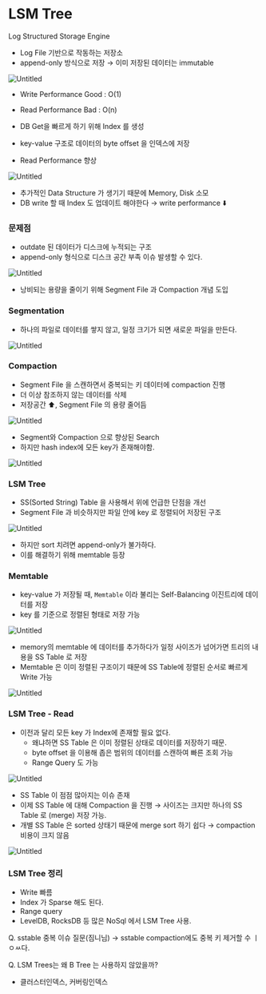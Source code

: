 # LSM Tree

Log Structured Storage Engine

- Log File 기반으로 작동하는 저장소
- append-only 방식으로 저장 → 이미 저장된 데이터는 immutable

![Untitled](https://prod-files-secure.s3.us-west-2.amazonaws.com/3a1b7be8-f339-41be-ada3-0da4ec08f87e/37b36a73-7840-4632-859d-6e87a432d5bb/Untitled.png)

- Write Performance Good : O(1)
- Read Performance Bad : O(n)

- DB Get을 빠르게 하기 위해 Index 를 생성
- key-value 구조로 데이터의 byte offset 을 인덱스에 저장
- Read Performance 향상

![Untitled](https://prod-files-secure.s3.us-west-2.amazonaws.com/3a1b7be8-f339-41be-ada3-0da4ec08f87e/a4bd58f8-98d5-4d56-9b05-ca8597a5dadc/Untitled.png)

- 추가적인 Data Structure 가 생기기 때문에 Memory, Disk 소모
- DB write 할 때 Index 도 업데이트 해야한다 → write performance ⬇️

### 문제점

- outdate 된 데이터가 디스크에 누적되는 구조
- append-only 형식으로 디스크 공간 부족 이슈 발생할 수 있다.

![Untitled](https://prod-files-secure.s3.us-west-2.amazonaws.com/3a1b7be8-f339-41be-ada3-0da4ec08f87e/081bba16-b3e5-4704-a3e2-d7d6202ec31c/Untitled.png)

- 낭비되는 용량을 줄이기 위해 Segment File 과 Compaction 개념 도입

### Segmentation

- 하나의 파일로 데이터를 쌓지 않고, 일정 크기가 되면 새로운 파일을 만든다.

![Untitled](https://prod-files-secure.s3.us-west-2.amazonaws.com/3a1b7be8-f339-41be-ada3-0da4ec08f87e/83b29b99-6247-4a8b-a0ae-29a2c62899c2/Untitled.png)

### Compaction

- Segment File 을 스캔하면서 중복되는 키 데이터에 compaction 진행
- 더 이상 참조하지 않는 데이터를 삭제
- 저장공간 ⬆️, Segment File 의 용량 줄어듬

![Untitled](https://prod-files-secure.s3.us-west-2.amazonaws.com/3a1b7be8-f339-41be-ada3-0da4ec08f87e/8f2febae-fc91-4d93-8709-75354411a778/Untitled.png)

- Segment와 Compaction 으로 향상된 Search
- 하지만 hash index에 모든 key가 존재해야함.

![Untitled](https://prod-files-secure.s3.us-west-2.amazonaws.com/3a1b7be8-f339-41be-ada3-0da4ec08f87e/31317d6a-ae44-4104-8bd3-48143526cd35/Untitled.png)

### LSM Tree

- SS(Sorted String) Table 을 사용해서 위에 언급한 단점을 개선
- Segment File 과 비슷하지만 파일 안에 key 로 정렬되어 저장된 구조

![Untitled](https://prod-files-secure.s3.us-west-2.amazonaws.com/3a1b7be8-f339-41be-ada3-0da4ec08f87e/b94b5421-3ea1-4c25-9213-4eb7d80808f7/Untitled.png)

- 하지만 sort 치려면 append-only가 불가하다.
- 이를 해결하기 위해 memtable 등장

### Memtable

- key-value 가 저장될 때, `Memtable` 이라 불리는 Self-Balancing 이진트리에 데이터를 저장
- key 를 기준으로 정렬된 형태로 저장 가능

![Untitled](https://prod-files-secure.s3.us-west-2.amazonaws.com/3a1b7be8-f339-41be-ada3-0da4ec08f87e/ff51a6dc-0dc1-4859-9c70-bc3b7053418b/Untitled.png)

- memory의 memtable 에 데이터를 추가하다가 일정 사이즈가 넘어가면 트리의 내용을 SS Table 로 저장
- Memtable 은 이미 정렬된 구조이기 때문에 SS Table에 정렬된 순서로 빠르게 Write 가능

![Untitled](https://prod-files-secure.s3.us-west-2.amazonaws.com/3a1b7be8-f339-41be-ada3-0da4ec08f87e/5c205465-0d42-4889-997a-8495a1b92202/Untitled.png)

### LSM Tree - Read

- 이전과 달리 모든 key 가 Index에 존재할 필요 없다.
    - 왜냐하면 SS Table 은 이미 정렬된 상태로 데이터를 저장하기 때문.
    - byte offset 을 이용해 좁은 범위의 데이터를 스캔하여 빠른 조회 가능
    - Range Query 도 가능

![Untitled](https://prod-files-secure.s3.us-west-2.amazonaws.com/3a1b7be8-f339-41be-ada3-0da4ec08f87e/5a00a156-8b62-4347-b75c-cee578c115b1/Untitled.png)

- SS Table 이 점점 많아지는 이슈 존재
- 이제 SS Table 에 대해 Compaction 을 진행 → 사이즈는 크지만 하나의 SS Table 로 (merge) 저장 가능.
- 개별 SS Table 은 sorted 상태기 때문에 merge sort 하기 쉽다 → compaction 비용이 크지 않음

![Untitled](https://prod-files-secure.s3.us-west-2.amazonaws.com/3a1b7be8-f339-41be-ada3-0da4ec08f87e/9404cf3a-bf7e-4606-869d-bf7ce912f538/Untitled.png)

### LSM Tree 정리

- Write 빠름
- Index 가 Sparse 해도 된다.
- Range query
- LevelDB, RocksDB 등 많은 NoSql 에서 LSM Tree 사용.

Q. sstable 중복 이슈 질문(짐니님) → sstable compaction에도 중복 키 제거할 수 ㅣㅇㅆ다.

Q. LSM Trees는 왜 B Tree 는 사용하지 않았을까?

- 클러스터인덱스, 커버링인덱스